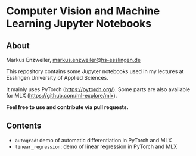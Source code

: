 # Computer Vision and Machine Learning Jupyter Notebooks

## About

Markus Enzweiler, markus.enzweiler@hs-esslingen.de

This repository contains some Jupyter notebooks used in my lectures at Esslingen University of Applied Sciences. 

It mainly uses PyTorch (https://pytorch.org/). Some parts are also available for MLX (https://github.com/ml-explore/mlx). 

**Feel free to use and contribute via pull requests.** 

## Contents

* `autograd`: demo of automatic differentiation in PyTorch and MLX
* `linear_regression`: demo of linear regression in PyTorch and MLX


